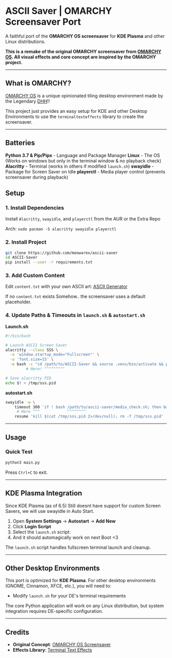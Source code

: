 # ASCII Saver | OMARCHY Screensaver Port

A faithful port of the **OMARCHY OS screensaver** for **KDE Plasma** and other Linux distributions.

**This is a remake of the original OMARCHY screensaver from [OMARCHY OS](https://omarchy.org/). All visual effects and core concept are inspired by the OMARCHY project.**

---

## What is OMARCHY?

[OMARCHY OS](https://omarchy.org/) is a unique opinionated tiling desktop environment made by the Legendary [DHH](https://dhh.dk)!!

This project just provides an easy setup for KDE and other Desktop Environments to use the `terminaltexteffects` library to create the screensaver.

---
## Batteries

**Python 3.7 & Pip/Pipx** - Language and Package Manager
**Linux** - The OS (Works on windows but only in the terminal window & no playback check)
**Alacritty** - Terminal (works in others if modified `launch.sh`)
**swayidle** - Package for Screen Saver on Idle
**playerctl** - Media player control (prevents screensaver during playback)

## Setup

### 1. Install Dependencies

Install `Alacritty`, `swayidle`, and `playerctl` from the AUR or the Extra Repo

Arch: `sudo pacman -S alacritty swayidle playerctl`

### 2. Install Project

```bash
git clone https://github.com/meowarex/ascii-saver
cd ASCII-Saver
pip install --user -r requirements.txt
```

### 3. Add Custom Content

Edit `content.txt` with your own ASCII art: [ASCII Generator](https://patorjk.com/software/taag/#p=display&f=Delta+Corps+Priest+1&t=MEOWAREX&x=none&v=4&h=4&w=80&we=false)

If no `content.txt` exists Somehow.. the screensaver uses a default placeholder.

### 4. Update Paths & Timeouts in `launch.sh` & `autostart.sh`

**Launch.sh**
```Bash
#!/bin/bash

# Launch ASCII Screen Saver
alacritty --class SSS \
  -o 'window.startup_mode="Fullscreen"' \
  -o 'font.size=15' \
  -e bash -c "cd /path/to/ASCII-Saver && source .venv/bin/activate && python3 main.py" &
         # Here! ^^^^^^^^^

# Save alacritty PID
echo $! > /tmp/sss.pid
```

**autostart.sh**
```Bash
swayidle -w \
    timeout 300 'if ! bash /path/to/ascii-saver/media_check.sh; then bash /path/to/ascii-saver/launch.sh; fi' \
     # Here ^^^            ^^^^^^^^                                       ^^^^^^^^
    resume 'kill $(cat /tmp/sss.pid 2>/dev/null); rm -f /tmp/sss.pid'
```
---

## Usage

### Quick Test
```bash
python3 main.py
```

Press `Ctrl+C` to exit.

---

## KDE Plasma Integration

Since KDE Plasma (as of 6.5) Still doesnt have support for custom Screen Savers, we will use swayidle in Auto Start.

1. Open **System Settings** → **Autostart** → **Add New**
2. Click **Login Script**
3. Select the `launch.sh` script:
4. And it should automagically work on next Boot <3

The `launch.sh` script handles fullscreen terminal launch and cleanup.

---

## Other Desktop Environments

This port is optimized for **KDE Plasma**. For other desktop environments (GNOME, Cinnamon, XFCE, etc.), you will need to:

- Modify `launch.sh` for your DE's terminal requirements

The core Python application will work on any Linux distribution, but system integration requires DE-specific configuration.

---

## Credits

- **Original Concept**: [OMARCHY OS Screensaver](https://omarchy.org/)
- **Effects Library**: [Terminal Text Effects](https://github.com/BradyBangasser/terminal-text-effects)